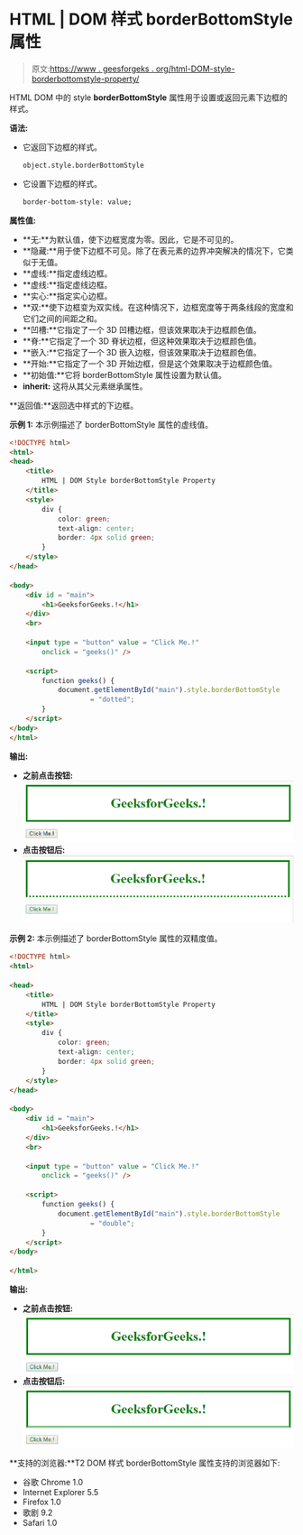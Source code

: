 # HTML | DOM 样式 borderBottomStyle 属性

> 原文:[https://www . geesforgeks . org/html-DOM-style-borderbottomstyle-property/](https://www.geeksforgeeks.org/html-dom-style-borderbottomstyle-property/)

HTML DOM 中的 style **borderBottomStyle** 属性用于设置或返回元素下边框的样式。

**语法:**

*   它返回下边框的样式。

    ```html
    object.style.borderBottomStyle
    ```

*   它设置下边框的样式。

    ```html
    border-bottom-style: value;
    ```

**属性值:**

*   **无:**为默认值，使下边框宽度为零。因此，它是不可见的。
*   **隐藏:**用于使下边框不可见。除了在表元素的边界冲突解决的情况下，它类似于无值。
*   **虚线:**指定虚线边框。
*   **虚线:**指定虚线边框。
*   **实心:**指定实心边框。
*   **双:**使下边框变为双实线。在这种情况下，边框宽度等于两条线段的宽度和它们之间的间距之和。
*   **凹槽:**它指定了一个 3D 凹槽边框，但该效果取决于边框颜色值。
*   **脊:**它指定了一个 3D 脊状边框，但这种效果取决于边框颜色值。
*   **嵌入:**它指定了一个 3D 嵌入边框，但该效果取决于边框颜色值。
*   **开始:**它指定了一个 3D 开始边框，但是这个效果取决于边框颜色值。
*   **初始值:**它将 borderBottomStyle 属性设置为默认值。
*   **inherit:** 这将从其父元素继承属性。

**返回值:**返回选中样式的下边框。

**示例 1:** 本示例描述了 borderBottomStyle 属性的虚线值。

```html
<!DOCTYPE html>
<html>
<head>
    <title>
        HTML | DOM Style borderBottomStyle Property
    </title>
    <style>
        div {
            color: green;
            text-align: center;
            border: 4px solid green;
        }
    </style>
</head>

<body>
    <div id = "main">
        <h1>GeeksforGeeks.!</h1>
    </div>
    <br>

    <input type = "button" value = "Click Me.!"
        onclick = "geeks()" />

    <script>
        function geeks() {
            document.getElementById("main").style.borderBottomStyle
                    = "dotted";
        }
    </script>
</body>
</html>                    
```

**输出:**

*   **之前点击按钮:**
    ![](img/e4961841266ba3cac24e74eea0c8277c.png)
*   **点击按钮后:**
    ![](img/daa1dd67095f9d80ab19fc7f42a31118.png)

**示例 2:** 本示例描述了 borderBottomStyle 属性的双精度值。

```html
<!DOCTYPE html>
<html>

<head>
    <title>
        HTML | DOM Style borderBottomStyle Property
    </title>
    <style>
        div {
            color: green;
            text-align: center;
            border: 4px solid green;
        }
    </style>
</head>

<body>
    <div id = "main">
        <h1>GeeksforGeeks.!</h1>
    </div>
    <br>

    <input type = "button" value = "Click Me.!"
        onclick = "geeks()" />

    <script>
        function geeks() {
            document.getElementById("main").style.borderBottomStyle 
                    = "double";
        }
    </script>
</body>

</html>                    
```

**输出:**

*   **之前点击按钮:**
    ![](img/467c3a78265cbae4e58acb7e9f9658b0.png)
*   **点击按钮后:**
    ![](img/23cc8d539866c36deac8d3090fc6c9c3.png)

**支持的浏览器:**T2 DOM 样式 borderBottomStyle 属性支持的浏览器如下:

*   谷歌 Chrome 1.0
*   Internet Explorer 5.5
*   Firefox 1.0
*   歌剧 9.2
*   Safari 1.0